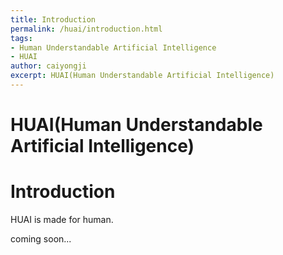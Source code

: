 ```yaml
---
title: Introduction
permalink: /huai/introduction.html
tags:
- Human Understandable Artificial Intelligence
- HUAI
author: caiyongji
excerpt: HUAI(Human Understandable Artificial Intelligence)
---
```

# HUAI(Human Understandable Artificial Intelligence)


# Introduction
HUAI is made for human.

coming soon...
